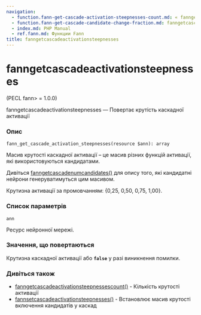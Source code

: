 ```yaml
---
navigation:
  - function.fann-get-cascade-activation-steepnesses-count.md: « fanngetcascadeactivationsteepnessescount
  - function.fann-get-cascade-candidate-change-fraction.md: fanngetcascadecandidatechangefraction »
  - index.md: PHP Manual
  - ref.fann.md: Функции Fann
title: fanngetcascadeactivationsteepnesses
---
```

# fanngetcascadeactivationsteepnesses

(PECL fann> = 1.0.0)

fanngetcascadeactivationsteepnesses — Повертає крутість каскадної активації

### Опис

```methodsynopsis
fann_get_cascade_activation_steepnesses(resource $ann): array
```

Масив крутості каскадної активації – це масив різних функцій активації, які використовуються кандидатами.

Дивіться [fanngetcascadenumcandidates()](function.fann-get-cascade-num-candidates.md) для опису того, які кандидатні нейрони генеруватимуться цим масивом.

Крутизна активації за промовчанням: {0,25, 0,50, 0,75, 1,00}.

### Список параметрів

`ann`

Ресурс нейронної мережі.

### Значення, що повертаються

Крутизна каскадної активації або **`false`** у разі виникнення помилки.

### Дивіться також

-   [fanngetcascadeactivationsteepnessescount()](function.fann-get-cascade-activation-steepnesses-count.md) - Кількість крутості активації
-   [fannsetcascadeactivationsteepnesses()](function.fann-set-cascade-activation-steepnesses.md) - Встановлює масив крутості включення кандидатів у каскад
